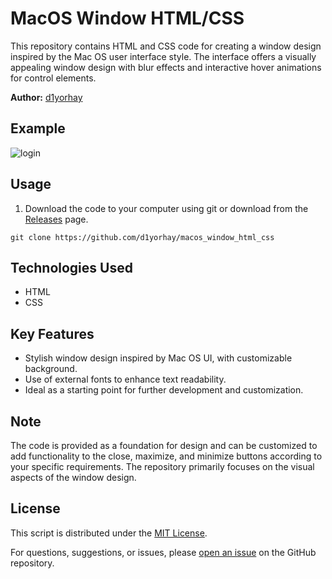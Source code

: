 # MacOS Window HTML/CSS
This repository contains HTML and CSS code for creating a window design inspired by the Mac OS user interface style. The interface offers a visually appealing window design with blur effects and interactive hover animations for control elements.

**Author:** [d1yorhay](https://github.com/d1yorhay)
## Example
![login](https://github.com/d1yorhay/macos_window_html_css/raw/main/screenshots/scr1.png)
## Usage
1. Download the code to your computer using git or download from the [Releases](https://github.com/d1yorhay/macos_window_html_css/releases) page.
```batch
git clone https://github.com/d1yorhay/macos_window_html_css
```

## Technologies Used
- HTML
- CSS

## Key Features
- Stylish window design inspired by Mac OS UI, with customizable background.
- Use of external fonts to enhance text readability.
- Ideal as a starting point for further development and customization.

## Note
The code is provided as a foundation for design and can be customized to add functionality to the close, maximize, and minimize buttons according to your specific requirements. The repository primarily focuses on the visual aspects of the window design.

## License
This script is distributed under the [MIT License](LICENSE).

For questions, suggestions, or issues, please [open an issue](https://github.com/d1yorhay/macos_window_html_css/issues) on the GitHub repository.
